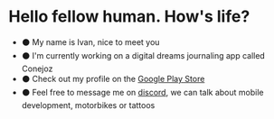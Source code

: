 # Hello fellow human. How's life? 

- :black_circle: My name is Ivan, nice to meet you
- :black_circle: I'm currently working on a digital dreams journaling app called Conejoz
- :black_circle: Check out my profile on the [Google Play Store](https://play.google.com/store/apps/dev?id=8134108822411179352)
- :black_circle: Feel free to message me on [discord](https://discord.gg/M4wTh36A3N), we can talk about mobile development, motorbikes or tattoos

